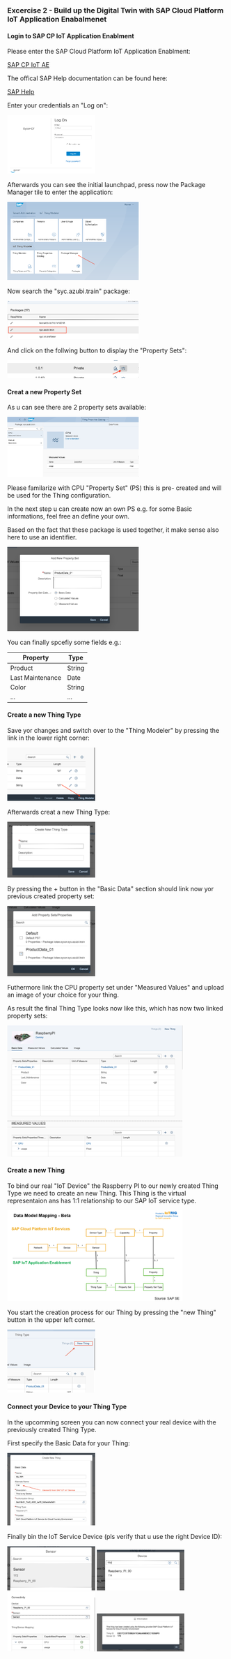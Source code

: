 ### Excercise 2 - Build up the Digital Twin with SAP Cloud Platform IoT Application Enabalmenet

#### Login to SAP CP IoT Application Enablment

Please enter the SAP Cloud Platform IoT Application Enablment:

[SAP CP IoT AE](https://sycor-cf-subaccount.iot-sap.cfapps.eu10.hana.ondemand.com/launchpage/index.html#Shell-home)

The offical SAP Help documentation can be found here:

[SAP Help](https://help.sap.com/viewer/p/SAP_IOT_APPLICATION_SERVICES)

Enter your credentials an "Log on":

<img src="./img/login.PNG" alt="login" width="40%">

Afterwards you can see the initial launchpad, press now the Package Manager tile to enter the application:

<img src="./img/flp.PNG" alt="login" width="60%">

Now search the "syc.azubi.train" package:

<img src="./img/package01.png" alt="package" width="60%">

And click on the follwing button to display the "Property Sets":

<img src="./img/package02.png" alt="enter the property sets" width="60%">

#### Creat a new Property Set

As u can see there are 2 property sets available:

<img src="./img/ps.PNG" alt="package" width="60%">

Please familarize with CPU "Property Set" (PS) this is pre- created and will be used for the Thing configuration.

In the next step u can create now an own PS e.g. for some Basic informations, feel free an define your own.

Based on the fact that these package is used together, it make sense also here to use an identifier.

<img src="./img/new_ps.PNG" alt="creat a new property set" width="60%">

You can finally spcefiy some fields e.g.:

| Property | Type |
| --- | --- |
| Product | String |
| Last Maintenance | Date |
| Color | String |
| ... | ... |

#### Create a new Thing Type

Save yor changes and switch over to the "Thing Modeler" by pressing the link in the lower right corner:

<img src="./img/TM_SWITCH.PNG" alt="package" width="40%">

Afterwards creat a new Thing Type:

<img src="./img/CREATE_NEW_TT.PNG" alt="package" width="40%">

By pressing the + button in the "Basic Data" section should link now yor previous created property set:

<img src="./img/LINKPS.PNG" alt="package" width="40%">

Futhermore link the CPU property set under "Measured Values" and upload an image of your choice for your thing.

As result the final Thing Type looks now like this, which has now two linked property sets:

<img src="./img/CREATE_RPI_THING.PNG" alt="package" width="80%">

#### Create a new Thing

To bind our real "IoT Device" the Raspberry PI to our newly created Thing Type we need to create an new Thing.
This Thing is the virtual representaion ans has 1:1 relationship to our SAP IoT service type.

<img src="./img/DATA_MODEL_MAPPING.PNG" alt="package" width="80%">

You start the creation process for our Thing by pressing the "new Thing" button in the upper left corner.

<img src="./img/NEW_THING.PNG" alt="package" width="40%">

#### Connect your Device to your Thing Type

In the upcomming screen you can now connect your real device with the previously created Thing Type.

First specify the Basic Data for your Thing:

<img src="./img/BASIC_DATA_THING.PNG" alt="package" width="40%">

Finally bin the IoT Service Device (pls verify that u use the right Device ID):

<img src="./img/SENSOR_ID.PNG" alt="package" width="40%">


<img src="./img/DEVICE_ID.PNG" alt="package" width="40%">


<img src="./img/MAPPING.PNG" alt="package" width="40%">


<img src="./img/RESULT.PNG" alt="package" width="40%">






